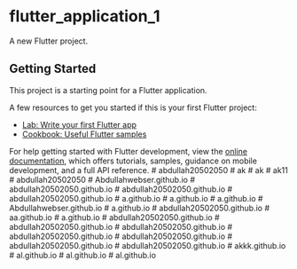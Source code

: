 # flutter_application_1

A new Flutter project.

## Getting Started

This project is a starting point for a Flutter application.

A few resources to get you started if this is your first Flutter project:

- [Lab: Write your first Flutter app](https://docs.flutter.dev/get-started/codelab)
- [Cookbook: Useful Flutter samples](https://docs.flutter.dev/cookbook)

For help getting started with Flutter development, view the
[online documentation](https://docs.flutter.dev/), which offers tutorials,
samples, guidance on mobile development, and a full API reference.
#   a b d u l l a h 2 0 5 0 2 0 5 0  
 #   a k  
 #   a k  
 #   a k 1 1  
 #   a b d u l l a h 2 0 5 0 2 0 5 0  
 #   A b d u l l a h w e b s e r . g i t h u b . i o  
 #   a b d u l l a h 2 0 5 0 2 0 5 0 . g i t h u b . i o  
 #   a b d u l l a h 2 0 5 0 2 0 5 0 . g i t h u b . i o  
 #   a b d u l l a h 2 0 5 0 2 0 5 0 . g i t h u b . i o  
 #   a . g i t h u b . i o  
 #   a . g i t h u b . i o  
 #   a . g i t h u b . i o  
 #   A b d u l l a h w e b s e r . g i t h u b . i o  
 #   a . g i t h u b . i o  
 #   a b d u l l a h 2 0 5 0 2 0 5 0 . g i t h u b . i o  
 #   a a . g i t h u b . i o  
 #   a . g i t h u b . i o  
 #   a b d u l l a h 2 0 5 0 2 0 5 0 . g i t h u b . i o  
 #   a b d u l l a h 2 0 5 0 2 0 5 0 . g i t h u b . i o  
 #   a b d u l l a h 2 0 5 0 2 0 5 0 . g i t h u b . i o  
 #   a b d u l l a h 2 0 5 0 2 0 5 0 . g i t h u b . i o  
 #   a b d u l l a h 2 0 5 0 2 0 5 0 . g i t h u b . i o  
 #   a b d u l l a h 2 0 5 0 2 0 5 0 . g i t h u b . i o  
 #   a b d u l l a h 2 0 5 0 2 0 5 0 . g i t h u b . i o  
 #   a k k k . g i t h u b . i o  
 #   a l . g i t h u b . i o  
 #   a l . g i t h u b . i o  
 #   a l . g i t h u b . i o  
 